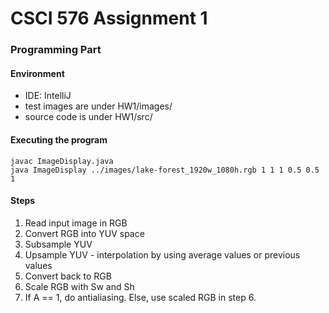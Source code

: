 # CSCI 576 Assignment 1

### Programming Part

#### Environment
- IDE: IntelliJ
- test images are under HW1/images/
- source code is under HW1/src/

#### Executing the program
```
javac ImageDisplay.java
java ImageDisplay ../images/lake-forest_1920w_1080h.rgb 1 1 1 0.5 0.5 1
```

#### Steps
1. Read input image in RGB
2. Convert RGB into YUV space
3. Subsample YUV
4. Upsample YUV - interpolation by using average values or previous values
5. Convert back to RGB
6. Scale RGB with Sw and Sh
7. If A == 1, do antialiasing. Else, use scaled RGB in step 6.

